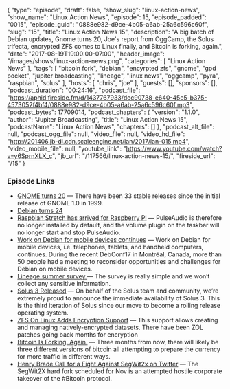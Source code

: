 {
  "type": "episode",
  "draft": false,
  "show_slug": "linux-action-news",
  "show_name": "Linux Action News",
  "episode": 15,
  "episode_padded": "0015",
  "episode_guid": "0888e982-d9ce-4b05-a6ab-25a6c596c60f",
  "slug": "15",
  "title": "Linux Action News 15",
  "description": "A big batch of Debian updates, Gnome turns 20, Joe's report from OggCamp, the Solus trifecta, encrypted ZFS comes to Linux finally, and Bitcoin is forking, again.",
  "date": "2017-08-19T19:00:00-07:00",
  "header_image": "/images/shows/linux-action-news.png",
  "categories": [
    "Linux Action News"
  ],
  "tags": [
    "bitcoin fork",
    "debian",
    "encyrpted zfs",
    "gnome",
    "gpd pocket",
    "jupiter broadcasting",
    "lineage",
    "linux news",
    "oggcamp",
    "pyra",
    "raspbian",
    "solus"
  ],
  "hosts": [
    "chris",
    "joe"
  ],
  "guests": [],
  "sponsors": [],
  "podcast_duration": "00:24:16",
  "podcast_file": "https://aphid.fireside.fm/d/1437767933/dec90738-e640-45e5-b375-4573052f4bf4/0888e982-d9ce-4b05-a6ab-25a6c596c60f.mp3",
  "podcast_bytes": 17709014,
  "podcast_chapters": {
    "version": "1.1.0",
    "author": "Jupiter Broadcasting",
    "title": "Linux Action News 15",
    "podcastName": "Linux Action News",
    "chapters": []
  },
  "podcast_alt_file": null,
  "podcast_ogg_file": null,
  "video_file": null,
  "video_hd_file": "http://201406.jb-dl.cdn.scaleengine.net/lan/2017/lan-015.mp4",
  "video_mobile_file": null,
  "youtube_link": "https://www.youtube.com/watch?v=y6SprnXLX_c",
  "jb_url": "/117566/linux-action-news-15/",
  "fireside_url": "/15"
}


### Episode Links

  * [GNOME turns 20](https://www.gnome.org/news/2017/08/twenty-years-strong/ "GNOME turns 20") — There have been 33 stable releases since the initial release of GNOME 1.0 in 1999. 
  * [Debian turns 24](http://www.phoronix.com/scan.php?page=news_item&px=Debian-Day-24 "Debian turns 24")
  * [Raspbian Stretch has arrived for Raspberry Pi](https://www.raspberrypi.org/blog/raspbian-stretch/ "Raspbian Stretch has arrived for Raspberry Pi") — PulseAudio is therefore no longer installed by default, and the volume plugin on the taskbar will no longer start and stop PulseAudio. 
  * [Work on Debian for mobile devices continues](https://bits.debian.org/2017/08/debian-mobile-continues.html "Work on Debian for mobile devices continues") — Work on Debian for mobile devices, i.e. telephones, tablets, and handheld computers, continues. During the recent DebConf17 in Montréal, Canada, more than 50 people had a meeting to reconsider opportunities and challenges for Debian on mobile devices.
  * [Lineage summer survey ](https://www.lineageos.org/Summer-Survey/ "Lineage summer survey ") — The survey is really simple and we won’t collect any sensitive information.
  * [Solus 3 Released](https://solus-project.com/2017/08/15/solus-3-released/ "Solus 3 Released") — On behalf of the Solus team and community, we’re extremely proud to announce the immediate availability of Solus 3. This is the third iteration of Solus since our move to become a rolling release operating system. 
  * [ZFS On Linux Adds Encryption Support](http://www.phoronix.com/scan.php?page=news_item&px=ZFS-Linux-Encryption "ZFS On Linux Adds Encryption Support") — This support allows creating and managing natively-encrypted datasets. There have been ZOL patches going back months for encryption
  * [Bitcoin Is Forking. Again.](https://motherboard.vice.com/en_us/article/bjjmy8/bitcoin-is-forking-again "Bitcoin Is Forking. Again.") — Three months from now, there will likely be three different versions of bitcoin all attempting to prepare the currency for more traffic in different ways. 
  * [Henry Brade Call for a Fight Against SegWit2x on Twitter](https://twitter.com/Technom4ge/status/899185712083460096 "Henry Brade Call for a Fight Against SegWit2x on Twitter") — The SegWit2X hard fork scheduled for Nov is an attempted hostile corporate takeover of the #Bitcoin protocol.


